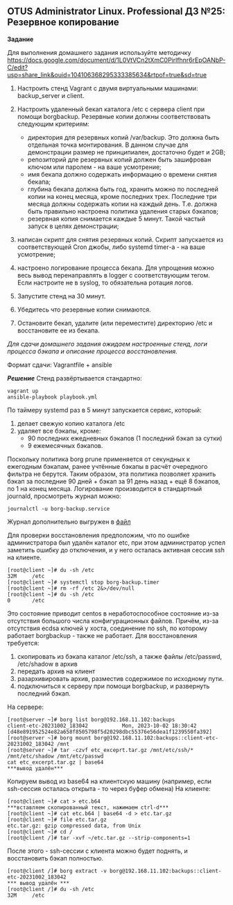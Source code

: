 ## OTUS Administrator Linux. Professional ДЗ №25: Резервное копирование

**Задание**

Для выполнения домашнего задания используйте методичку
https://docs.google.com/document/d/1L0VtVCn2tXmC0Pirlfhnr6rEpOANbP-C/edit?usp=share_link&ouid=104106368295333385634&rtpof=true&sd=true

1.  Настроить стенд Vagrant с двумя виртуальными машинами: backup_server и client.
2.  Настроить удаленный бекап каталога /etc c сервера client при помощи borgbackup. Резервные копии должны соответствовать следующим критериям:

    - директория для резервных копий /var/backup. Это должна быть отдельная точка монтирования. В данном случае для демонстрации размер не принципиален, достаточно будет и 2GB;
    - репозиторий дле резервных копий должен быть зашифрован ключом или паролем - на ваше усмотрение;
    - имя бекапа должно содержать информацию о времени снятия бекапа;
    - глубина бекапа должна быть год, хранить можно по последней копии на конец месяца, кроме последних трех. Последние три месяца должны содержать копии на каждый день. Т.е. должна быть правильно настроена политика удаления старых бэкапов;
    - резервная копия снимается каждые 5 минут. Такой частый запуск в целях демонстрации;

3.  написан скрипт для снятия резервных копий. Скрипт запускается из соответствующей Cron джобы, либо systemd timer-а - на ваше усмотрение;
4.  настроено логирование процесса бекапа. Для упрощения можно весь вывод перенаправлять в logger с соответствующим тегом. Если настроите не в syslog, то обязательна ротация логов.
5.  Запустите стенд на 30 минут.
6.  Убедитесь что резервные копии снимаются.
7.  Остановите бекап, удалите (или переместите) директорию /etc и восстановите ее из бекапа.

_Для сдачи домашнего задания ожидаем настроенные стенд, логи процесса бэкапа и описание процесса восстановления._

Формат сдачи: Vagrantfile + ansible

**_Решение_**
Стенд развёртывается стандартно:

```
vagrant up
ansible-playbook playbook.yml
```

По таймеру systemd раз в 5 минут запускается сервис, который:
1. делает свежую копию каталога /etc
2. удаляет все бэкапы, кроме:
    - 90 последних ежедневных бэкапов (1 последний бэкап за сутки)
    - 9 ежемесячных бэкапов. 

Поскольку политика borg prune применяется от секундных к ежегодным бэкапам, ранее учтённые бэкапы в расчёт очередного фильтра не берутся. Таким образом, эта политика позволяет хранить бэкап за последние 90 дней + бэкап за 91 день назад + ещё 8 бэкапов, по 1 на конец месяца.
Логирование производится в стандартный journald, просмотреть журнал можно:

```
journalctl -u borg-backup.service
```
Журнал дополнительно выгружен в [файл](./backup_excerpt.log)

Для проверки восстановления предположим, что по ошибке администратора был удалён каталог etc, при этом администратор успел заметить ошибку до отключения, и у него осталась активная сессия ssh на клиенте. 
```
[root@client ~]# du -sh /etc
32M     /etc
[root@client ~]# systemctl stop borg-backup.timer
[root@client ~]# rm -rf /etc 2&>/dev/null
[root@client ~]# du -sh /etc
0       /etc
```
Это состояние приводит centos в неработоспособное состояние из-за отсутствия большого числа конфигурационных файлов. Причём, из-за отсутствия ecdsa ключей у хоста, соединение по ssh, по которому работает borgbackup - также не работает. Для восстановления требуется:
1. скопировать из бэкапа каталог /etc/ssh, а также файлы /etc/passwd, /etc/shadow в архив
2. передать архив на клиент
3. разархивировать архив, разместив содержимое по исходному пути.
4. подключиться к серверу при помощи borgbackup, и развернуть последний бэкап.

На сервере:
```
[root@server ~]# borg list borg@192.168.11.102:backups
client-etc-20231002_183042           Mon, 2023-10-02 18:30:42 [d48e891952524e82a658f8505798f5d20298dbc55376e56dea1f1239550fa392]
[root@server ~]# borg mount borg@192.168.11.102:backups::client-etc-20231002_183042 /mnt
[root@server ~]# tar -czvf etc_exceprt.tar.gz /mnt/etc/ssh/* /mnt/etc/shadow /mnt/etc/passwd
cat etc_excerpt.tar.gz | base64
***вывод удалён***
```
Копируем вывод из base64 на клиентскую машину (например, если ssh-сессия осталась открыта - то через буфер обмена)
На клиенте:
```
[root@client ~]# cat > etc.b64
***вставляем скопированный текст, нажимаем ctrl-d***
[root@client ~]# cat etc.b64 | base64 -d > etc.tar.gz
[root@client ~]# file etc.tar.gz 
etc.tar.gz: gzip compressed data, from Unix
[root@client ~]# cd /
[root@client /]# tar -xvf ~/etc.tar.gz --strip-components=1
```
После этого - ssh-сессии с клиента можно будет поднять, и восстановить бэкап полностью.
```
[root@client /]# borg extract -v borg@192.168.11.102:backups::client-etc-20231002_183042
*** вывод удалён ***
[root@client /]# du -sh /etc
32M     /etc
```
